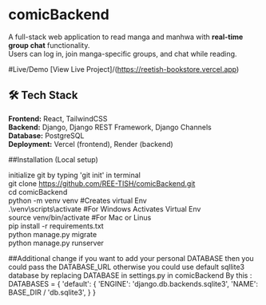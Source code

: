 # comicBackend 

A full-stack web application to read manga and manhwa with **real-time group chat** functionality.  
Users can log in, join manga-specific groups, and chat while reading.

#Live/Demo
 [View Live Project]/(https://reetish-bookstore.vercel.app)

 ## 🛠️ Tech Stack
**Frontend:** React, TailwindCSS  
**Backend:** Django, Django REST Framework, Django Channels  
**Database:** PostgreSQL  
**Deployment:** Vercel (frontend), Render (backend)


##Installation (Local setup)

initialize git by typing 'git init' in terminal <br/>
git clone https://github.com/REE-TISH/comicBackend.git <br/>
cd comicBackend <br/>
python -m venv venv #Creates virtual Env <br/>
.\venv\scripts\activate #For Windows Activates Virtual Env<br/>
source venv/bin/activate #For Mac or Linus <br/>
pip install -r requirements.txt <br/>
python manage.py migrate <br/> 
python manage.py runserver<br/>


##Additional change 
if you want to add your personal DATABASE then you could pass the DATABASE_URL otherwise you could use default sqllite3 database by replacing DATABASE in settings.py in comicBackend By this :<br/>
DATABASES = {
     'default': {
         'ENGINE': 'django.db.backends.sqlite3',
         'NAME': BASE_DIR / 'db.sqlite3',
     }
 }





